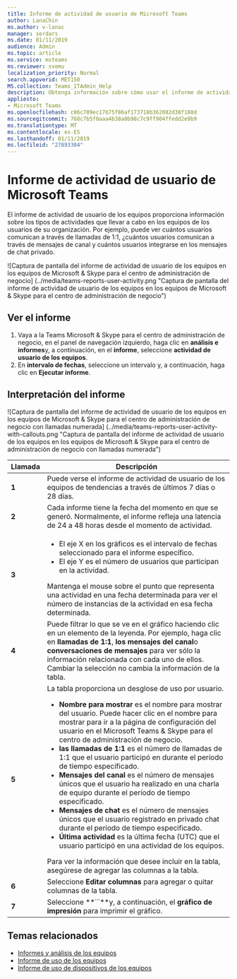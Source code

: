 ```yaml
---
title: Informe de actividad de usuario de Microsoft Teams
author: LanaChin
ms.author: v-lanac
manager: serdars
ms.date: 01/11/2019
audience: Admin
ms.topic: article
ms.service: msteams
ms.reviewer: svemu
localization_priority: Normal
search.appverid: MET150
MS.collection: Teams_ITAdmin_Help
description: Obtenga información sobre cómo usar el informe de actividad de usuario de los equipos en el Microsoft Teams & Skype para el centro de administración de negocio para ver cómo usa los equipos de los usuarios de su organización.
appliesto:
- Microsoft Teams
ms.openlocfilehash: c06c709ec17b75f86af173718b362082d38f188d
ms.sourcegitcommit: 768c7b5f0aaa4b38a0b98c7c9ff904ffedd2e9b9
ms.translationtype: MT
ms.contentlocale: es-ES
ms.lasthandoff: 01/11/2019
ms.locfileid: "27893304"
---
```

# <a name="microsoft-teams-user-activity-report"></a>Informe de actividad de usuario de Microsoft Teams

El informe de actividad de usuario de los equipos proporciona información sobre los tipos de actividades que llevar a cabo en los equipos de los usuarios de su organización. Por ejemplo, puede ver cuántos usuarios comunican a través de llamadas de 1:1, ¿cuántos usuarios comunican a través de mensajes de canal y cuántos usuarios integrarse en los mensajes de chat privado.

![Captura de pantalla del informe de actividad de usuario de los equipos en los equipos de Microsoft & Skype para el centro de administración de negocio] (../media/teams-reports-user-activity.png "Captura de pantalla del informe de actividad de usuario de los equipos en los equipos de Microsoft & Skype para el centro de administración de negocio")

## <a name="view-the-report"></a>Ver el informe

1. Vaya a la Teams Microsoft & Skype para el centro de administración de negocio, en el panel de navegación izquierdo, haga clic en **análisis e informes**y, a continuación, en el **informe**, seleccione **actividad de usuario de los equipos**. 
2. En **intervalo de fechas**, seleccione un intervalo y, a continuación, haga clic en **Ejecutar informe**. 

## <a name="interpret-the-report"></a>Interpretación del informe

![Captura de pantalla del informe de actividad de usuario de los equipos en los equipos de Microsoft & Skype para el centro de administración de negocio con llamadas numerada] (../media/teams-reports-user-activity-with-callouts.png "Captura de pantalla del informe de actividad de usuario de los equipos en los equipos de Microsoft & Skype para el centro de administración de negocio con llamadas numerada")

|Llamada |Descripción  |
|--------|-------------|
|**1**   |Puede verse el informe de actividad de usuario de los equipos de tendencias a través de últimos 7 días o 28 días. |
|**2**   |Cada informe tiene la fecha del momento en que se generó. Normalmente, el informe refleja una latencia de 24 a 48 horas desde el momento de actividad. |
|**3**   |<ul><li>El eje X en los gráficos es el intervalo de fechas seleccionado para el informe específico. </li><li>El eje Y es el número de usuarios que participan en la actividad.</li></ul>Mantenga el mouse sobre el punto que representa una actividad en una fecha determinada para ver el número de instancias de la actividad en esa fecha determinada. |
|**4**   |Puede filtrar lo que se ve en el gráfico haciendo clic en un elemento de la leyenda. Por ejemplo, haga clic en **llamadas de 1:1**, **los mensajes del canal**o **conversaciones de mensajes** para ver sólo la información relacionada con cada uno de ellos. Cambiar la selección no cambia la información de la tabla. |
|**5**   |La tabla proporciona un desglose de uso por usuario.   <ul><li>**Nombre para mostrar** es el nombre para mostrar del usuario. Puede hacer clic en el nombre para mostrar para ir a la página de configuración del usuario en el Microsoft Teams & Skype para el centro de administración de negocio.</li><li>**las llamadas de 1:1** es el número de llamadas de 1:1 que el usuario participó en durante el período de tiempo especificado.</li><li>**Mensajes del canal** es el número de mensajes únicos que el usuario ha realizado en una charla de equipo durante el período de tiempo especificado.</li> <li>**Mensajes de chat** es el número de mensajes únicos que el usuario registrado en privado chat durante el período de tiempo especificado.</li>  <li>**Última actividad** es la última fecha (UTC) que el usuario participó en una actividad de los equipos.</li> </ul>Para ver la información que desee incluir en la tabla, asegúrese de agregar las columnas a la tabla.
|**6**   |Seleccione **Editar columnas** para agregar o quitar columnas de la tabla. |
|**7**   |Seleccione **˙˙˙**y, a continuación, el **gráfico de impresión** para imprimir el gráfico. |

## <a name="related-topics"></a>Temas relacionados
- [Informes y análisis de los equipos](teams-reporting-reference.md)
- [Informe de uso de los equipos](teams-usage-report.md)
- [Informe de uso de dispositivos de los equipos](device-usage-report.md)